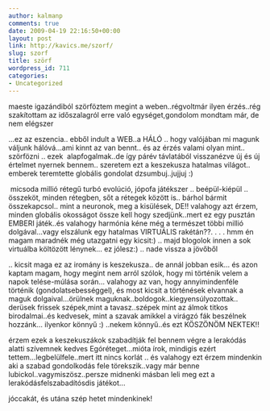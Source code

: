 ```yaml
---
author: kalmanp
comments: true
date: 2009-04-19 22:16:50+00:00
layout: post
link: http://kavics.me/szorf/
slug: szorf
title: szörf
wordpress_id: 711
categories:
- Uncategorized
---
```



maeste igazándiból szörföztem megint a weben..régvoltmár ilyen érzés..rég szakítottam az időszalagról erre való egységet,gondolom mondtam már, de nem elégszer






...ez az eszencia.. ebből indult a WEB..a HÁLÓ .. hogy valójában mi magunk váljunk hálóvá...ami kinnt az van bennt.. és az érzés valami olyan mint.. szörfözni .. ezek  alapfogalmak..de így párév távlatából visszanézve új és új értelmet nyernek bennem.. szeretem ezt a keszekusza hatalmas világot.. emberek teremtette globális gondolat dzsumbuj..jujjuj :)






 micsoda millió rétegű turbó evolúció, jópofa játékszer .. beépül-kiépül .. összeköt, minden rétegben, sőt a rétegek között is.. bárhol bármit összekapcsol.. mint a neuronok, meg a kisülések, DE!! valahogy azt érzem, minden globális okosságot össze kell hogy szedjünk..mert ez egy pusztán EMBERI játék..és valahogy harmónia kéne még a természet többi millió dolgával...vagy elszálunk egy hatalmas VIRTUÁLIS rakétán??. . . . hmm én magam maradnék még utazgatni egy kicsit:) .. majd blogolok innen a sok virtuálba költözött lénynek... ez jólesz:) .. nade vissza a jövőből 






.. kicsit maga ez az iromány is keszekusza.. de annál jobban esik... és azon kaptam magam, hogy megint nem arról szólok, hogy mi történik velem a napok telése-múlása során... valahogy az van, hogy annyimindenféle történik (gondolatsebességgel), és most kicsit a történések elvannak a maguk dolgaival...örülnek maguknak..boldogok..kiegyensúlyozottak.. derüsek frissek szépek,mint a tavasz..szépek mint az álmok titkos birodalmai..és kedvesek, mint a szavak amikkel a virágzó fák beszélnek hozzánk... ilyenkor könnyű :) ..nekem könnyű..és ezt KÖSZÖNÖM NEKTEK!!  







érzem ezek a keszekuszákok szabadítják fel bennem végre a lerakódás alatti szívemnek kedves Egóréteget...mióta írok, mindigis ezért tettem...legbelülfele..mert itt nincs korlát .. és valahogy ezt érzem mindenkin aki a szabad gondolkodás fele törekszik..vagy már benne lubickol..vagymiszösz..persze midnenki másban leli meg ezt a lerakódásfelszabadítósdis játékot...  






jóccakát, és utána szép hetet mindenkinek!   


